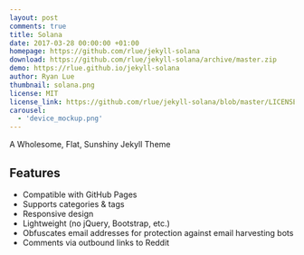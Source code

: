 ```yaml
---
layout: post
comments: true
title: Solana
date: 2017-03-28 00:00:00 +01:00
homepage: https://github.com/rlue/jekyll-solana
download: https://github.com/rlue/jekyll-solana/archive/master.zip
demo: https://rlue.github.io/jekyll-solana
author: Ryan Lue
thumbnail: solana.png
license: MIT
license_link: https://github.com/rlue/jekyll-solana/blob/master/LICENSE
carousel:
  - 'device_mockup.png'
---
```


A Wholesome, Flat, Sunshiny Jekyll Theme

## Features

* Compatible with GitHub Pages
* Supports categories & tags
* Responsive design
* Lightweight (no jQuery, Bootstrap, etc.)
* Obfuscates email addresses for protection against email harvesting bots
* Comments via outbound links to Reddit
